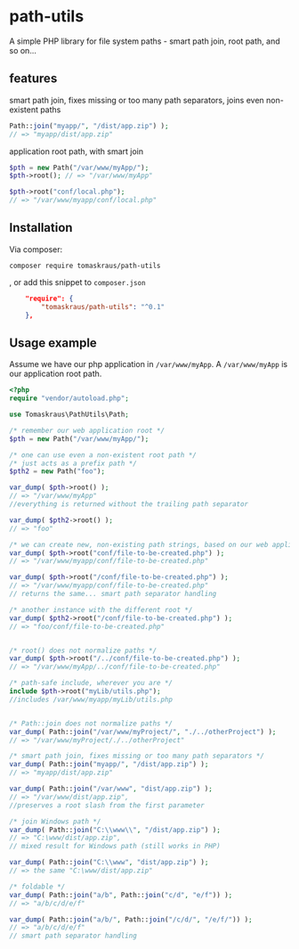 # path-utils

A simple PHP library for file system paths - smart path join, root path, and so on...

## features

smart path join, fixes missing or too many path separators, joins even non-existent paths
```php
Path::join("myapp/", "/dist/app.zip") );
// => "myapp/dist/app.zip"
```
application root path, with smart join
```php
$pth = new Path("/var/www/myApp/");
$pth->root(); // => "/var/www/myApp"

$pth->root("conf/local.php");
// => "/var/www/myapp/conf/local.php"
```

## Installation

Via composer:
```
composer require tomaskraus/path-utils
```
, or add this snippet to `composer.json`
```json
    "require": {
        "tomaskraus/path-utils": "^0.1"
    },
```

## Usage example

Assume we have our php application in `/var/www/myApp`. A `/var/www/myApp` is our application root path.

```php
<?php
require "vendor/autoload.php";

use Tomaskraus\PathUtils\Path;

/* remember our web application root */
$pth = new Path("/var/www/myApp/");

/* one can use even a non-existent root path */
/* just acts as a prefix path */
$pth2 = new Path("foo");

var_dump( $pth->root() );
// => "/var/www/myApp"
//everything is returned without the trailing path separator

var_dump( $pth2->root() );
// => "foo"

/* we can create new, non-existing path strings, based on our web application root */
var_dump( $pth->root("conf/file-to-be-created.php") );
// => "/var/www/myapp/conf/file-to-be-created.php"

var_dump( $pth->root("/conf/file-to-be-created.php") );
// => "/var/www/myapp/conf/file-to-be-created.php"
// returns the same... smart path separator handling

/* another instance with the different root */
var_dump( $pth2->root("/conf/file-to-be-created.php") );
// => "foo/conf/file-to-be-created.php"


/* root() does not normalize paths */
var_dump( $pth->root("/../conf/file-to-be-created.php") );
// => "/var/www/myApp/../conf/file-to-be-created.php"

/* path-safe include, wherever you are */
include $pth->root("myLib/utils.php");
//includes /var/www/myapp/myLib/utils.php


/* Path::join does not normalize paths */
var_dump( Path::join("/var/www/myProject/", "./../otherProject") );
// => "/var/www/myProject/./../otherProject"

/* smart path join, fixes missing or too many path separators */
var_dump( Path::join("myapp/", "/dist/app.zip") );
// => "myapp/dist/app.zip"

var_dump( Path::join("/var/www", "dist/app.zip") );
// => "/var/www/dist/app.zip",
//preserves a root slash from the first parameter

/* join Windows path */
var_dump( Path::join("C:\\www\\", "/dist/app.zip") );
// => "C:\www/dist/app.zip",
// mixed result for Windows path (still works in PHP)

var_dump( Path::join("C:\\www", "dist/app.zip") );
// => the same "C:\www/dist/app.zip"

/* foldable */
var_dump( Path::join("a/b", Path::join("c/d", "e/f")) );
// => "a/b/c/d/e/f"

var_dump( Path::join("a/b/", Path::join("/c/d/", "/e/f/")) );
// => "a/b/c/d/e/f"
// smart path separator handling


```
